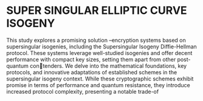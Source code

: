 # SUPER SINGULAR ELLIPTIC CURVE ISOGENY
This study explores a promising solution –encryption systems based on supersingular isogenies, including the Supersingular Isogeny
Diffie-Hellman protocol. These systems leverage well-studied isogenies and offer decent
performance with compact key sizes, setting them apart from other post-quantum contenders. We delve into the mathematical foundations, key protocols, and innovative
adaptations of established schemes in the supersingular isogeny context. While these
cryptographic schemes exhibit promise in terms of performance and quantum resistance,
they introduce increased protocol complexity, presenting a notable trade-of
